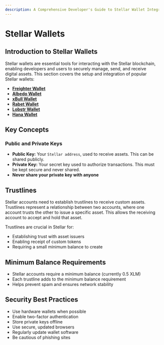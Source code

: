 ```yaml
---
description: A Comprehensive Developer's Guide to Stellar Wallet Integrations
---
```


# Stellar Wallets

## Introduction to Stellar Wallets

Stellar wallets are essential tools for interacting with the Stellar blockchain, enabling developers and users to securely manage, send, and receive digital assets. This section covers the setup and integration of popular Stellar wallets:

* [**Freighter Wallet**](freighter-wallet.md)
* [**Albedo Wallet**](albedo-wallet.md)
* [**xBull Wallet**](xbull-wallet.md)
* [**Rabet Wallet**](rabet-wallet.md)
* [**Lobstr Wallet**](lobstr-wallet.md)
* [**Hana Wallet**](hana-wallet.md)

## Key Concepts

### Public and Private Keys

* **Public Key:** Your `Stellar address`, used to receive assets. This can be shared publicly.
* **Private Key:** Your secret key used to authorize transactions. This must be kept secure and never shared.
* **Never share your private key with anyone**

## Trustlines

Stellar accounts need to establish trustlines to receive custom assets. Trustlines represent a relationship between two accounts, where one account trusts the other to issue a specific asset. This allows the receiving account to accept and hold that asset.

Trustlines are crucial in Stellar for:

* Establishing trust with asset issuers
* Enabling receipt of custom tokens
* Requiring a small minimum balance to create

## Minimum Balance Requirements

* Stellar accounts require a minimum balance (currently 0.5 XLM)
* Each trustline adds to the minimum balance requirement
* Helps prevent spam and ensures network stability

## Security Best Practices

* Use hardware wallets when possible
* Enable two-factor authentication
* Store private keys offline
* Use secure, updated browsers
* Regularly update wallet software
* Be cautious of phishing sites
